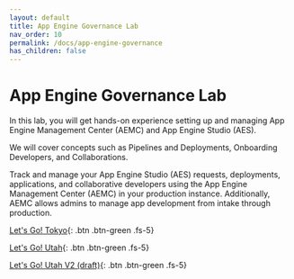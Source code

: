 ```yaml
---
layout: default
title: App Engine Governance Lab
nav_order: 10
permalink: /docs/app-engine-governance
has_children: false
---
```


# App Engine Governance Lab

In this lab, you will get hands-on experience setting up and managing App Engine Management Center (AEMC) and App Engine Studio (AES).

We will cover concepts such as Pipelines and Deployments, Onboarding Developers, and Collaborations.

Track and manage your App Engine Studio (AES) requests, deployments, applications, and collaborative developers using the App Engine Management Center (AEMC) in your production instance. Additionally, AEMC allows admins to manage app development from intake through production.

[Let's Go! Tokyo](https://creatorworkflowsnow.github.io/lab-aemc/){: .btn .btn-green .fs-5}

[Let's Go! Utah][GuideLink]{: .btn .btn-green .fs-5}

[Let's Go! Utah V2 (draft)](https://creatorworkflowsnow.github.io/lab-aemc-utah-v2/){: .btn .btn-green .fs-5}

[GuideLink]: https://creatorworkflowsnow.github.io/lab-aemc-utah/
